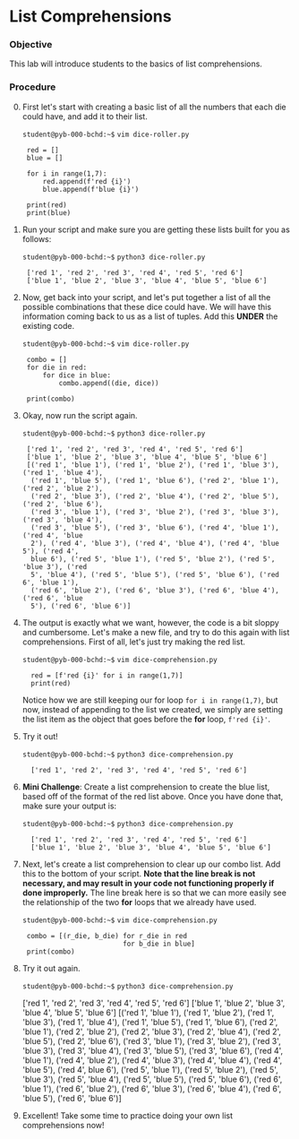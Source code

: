 # List Comprehensions

### Objective

This lab will introduce students to the basics of list comprehensions.

### Procedure

0. First let's start with creating a basic list of all the numbers that each die could have, and add it to their list.

    `student@pyb-000-bchd:~$` `vim dice-roller.py`

        red = []
        blue = []

        for i in range(1,7):
            red.append(f'red {i}')
            blue.append(f'blue {i}')

        print(red)
        print(blue)

0. Run your script and make sure you are getting these lists built for you as follows:

    `student@pyb-000-bchd:~$` `python3 dice-roller.py`

        ['red 1', 'red 2', 'red 3', 'red 4', 'red 5', 'red 6']
        ['blue 1', 'blue 2', 'blue 3', 'blue 4', 'blue 5', 'blue 6']

0. Now, get back into your script, and let's put together a list of all the possible combinations that these dice could have. We will have this information coming back to us as a list of tuples. Add this **UNDER** the existing code.

    `student@pyb-000-bchd:~$` `vim dice-roller.py`

        combo = []
        for die in red:
            for dice in blue:
                combo.append((die, dice))

        print(combo)

0. Okay, now run the script again.

     `student@pyb-000-bchd:~$` `python3 dice-roller.py`

        ['red 1', 'red 2', 'red 3', 'red 4', 'red 5', 'red 6']
        ['blue 1', 'blue 2', 'blue 3', 'blue 4', 'blue 5', 'blue 6']
        [('red 1', 'blue 1'), ('red 1', 'blue 2'), ('red 1', 'blue 3'), ('red 1', 'blue 4'),
         ('red 1', 'blue 5'), ('red 1', 'blue 6'), ('red 2', 'blue 1'), ('red 2', 'blue 2'),
         ('red 2', 'blue 3'), ('red 2', 'blue 4'), ('red 2', 'blue 5'), ('red 2', 'blue 6'),
         ('red 3', 'blue 1'), ('red 3', 'blue 2'), ('red 3', 'blue 3'), ('red 3', 'blue 4'),
         ('red 3', 'blue 5'), ('red 3', 'blue 6'), ('red 4', 'blue 1'), ('red 4', 'blue
         2'), ('red 4', 'blue 3'), ('red 4', 'blue 4'), ('red 4', 'blue 5'), ('red 4',
         blue 6'), ('red 5', 'blue 1'), ('red 5', 'blue 2'), ('red 5', 'blue 3'), ('red
         5', 'blue 4'), ('red 5', 'blue 5'), ('red 5', 'blue 6'), ('red 6', 'blue 1'),
         ('red 6', 'blue 2'), ('red 6', 'blue 3'), ('red 6', 'blue 4'), ('red 6', 'blue
         5'), ('red 6', 'blue 6')]

0. The output is exactly what we want, however, the code is a bit sloppy and cumbersome. Let's make a new file, and try to do this again with list comprehensions. First of all, let's just try making the red list.

     `student@pyb-000-bchd:~$` `vim dice-comprehension.py`

         red = [f'red {i}' for i in range(1,7)]
         print(red)

     Notice how we are still keeping our for loop `for i in range(1,7)`, but now, instead of appending to the list we created, we simply are setting the list item as the object that goes before the **for** loop, `f'red {i}'`.

0. Try it out!

     `student@pyb-000-bchd:~$` `python3 dice-comprehension.py`

         ['red 1', 'red 2', 'red 3', 'red 4', 'red 5', 'red 6']

0. **Mini Challenge**: Create a list comprehension to create the blue list, based off of the format of the red list above. Once you have done that, make sure your output is:


     `student@pyb-000-bchd:~$` `python3 dice-comprehension.py`

         ['red 1', 'red 2', 'red 3', 'red 4', 'red 5', 'red 6']
         ['blue 1', 'blue 2', 'blue 3', 'blue 4', 'blue 5', 'blue 6']

0. Next, let's create a list comprehension to clear up our combo list. Add this to the bottom of your script. **Note that the line break is not necessary, and may result in your code not functioning properly if done improperly.** The line break here is so that we can more easily see the relationship of the two **for** loops that we already have used.

     `student@pyb-000-bchd:~$` `vim dice-comprehension.py`

        combo = [(r_die, b_die) for r_die in red
                                for b_die in blue]
        print(combo)

0. Try it out again.

     `student@pyb-000-bchd:~$` `python3 dice-comprehension.py`

     ['red 1', 'red 2', 'red 3', 'red 4', 'red 5', 'red 6']
     ['blue 1', 'blue 2', 'blue 3', 'blue 4', 'blue 5', 'blue 6']
     [('red 1', 'blue 1'), ('red 1', 'blue 2'), ('red 1', 'blue 3'), ('red 1', 'blue 4'),
      ('red 1', 'blue 5'), ('red 1', 'blue 6'), ('red 2', 'blue 1'), ('red 2', 'blue 2'),
      ('red 2', 'blue 3'), ('red 2', 'blue 4'), ('red 2', 'blue 5'), ('red 2', 'blue 6'),
      ('red 3', 'blue 1'), ('red 3', 'blue 2'), ('red 3', 'blue 3'), ('red 3', 'blue 4'),
      ('red 3', 'blue 5'), ('red 3', 'blue 6'), ('red 4', 'blue 1'), ('red 4', 'blue
      2'), ('red 4', 'blue 3'), ('red 4', 'blue 4'), ('red 4', 'blue 5'), ('red 4',
      blue 6'), ('red 5', 'blue 1'), ('red 5', 'blue 2'), ('red 5', 'blue 3'), ('red
      5', 'blue 4'), ('red 5', 'blue 5'), ('red 5', 'blue 6'), ('red 6', 'blue 1'),
      ('red 6', 'blue 2'), ('red 6', 'blue 3'), ('red 6', 'blue 4'), ('red 6', 'blue
      5'), ('red 6', 'blue 6')]

0. Excellent! Take some time to practice doing your own list comprehensions now!
